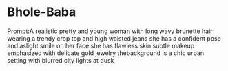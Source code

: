 # Bhole-Baba
Prompt:A realistic pretty and young woman with long wavy brunette hair wearing a trendy crop top and high waisted jeans she has a confident pose and aslight smile on her face she has flawless skin subtle makeup emphasized with delicate gold jewelry thebackground is a chic urban setting with blurred city lights at dusk
